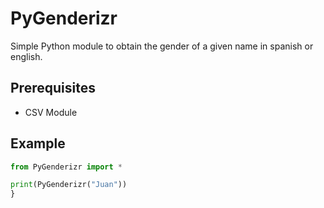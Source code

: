 # PyGenderizr
Simple Python module to obtain the gender of a given name in spanish or english.
## Prerequisites
- CSV Module
## Example
```python
from PyGenderizr import *

print(PyGenderizr("Juan"))
}
```
